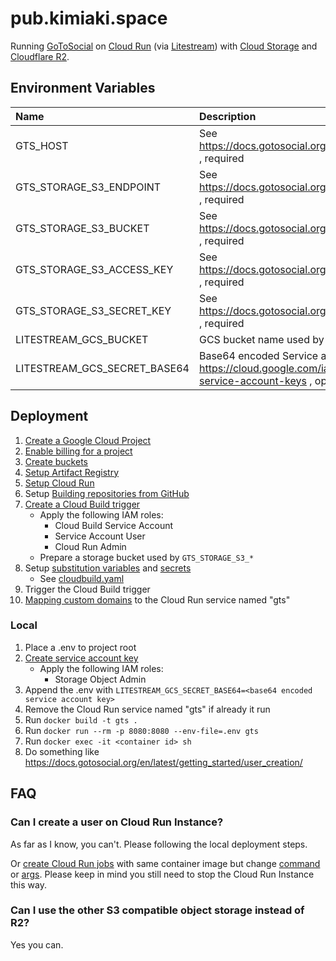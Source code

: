 # pub.kimiaki.space

Running [GoToSocial](https://github.com/superseriousbusiness/gotosocial) on [Cloud Run](https://cloud.google.com/run) (via [Litestream](https://litestream.io/)) with [Cloud Storage](https://cloud.google.com/storage) and [Cloudflare R2](https://www.cloudflare.com/products/r2/).

## Environment Variables

| Name | Description |
| :-- | :-- |
| GTS_HOST | See https://docs.gotosocial.org/en/latest/configuration/general/ , required |
| GTS_STORAGE_S3_ENDPOINT | See https://docs.gotosocial.org/en/latest/configuration/storage/ , required |
| GTS_STORAGE_S3_BUCKET | See https://docs.gotosocial.org/en/latest/configuration/storage/ , required |
| GTS_STORAGE_S3_ACCESS_KEY | See https://docs.gotosocial.org/en/latest/configuration/storage/ , required |
| GTS_STORAGE_S3_SECRET_KEY | See https://docs.gotosocial.org/en/latest/configuration/storage/ , required |
| LITESTREAM_GCS_BUCKET | GCS bucket name used by sqlite replication, required |
| LITESTREAM_GCS_SECRET_BASE64 | Base64 encoded Service account key, see also https://cloud.google.com/iam/docs/creating-managing-service-account-keys , optional |

## Deployment

1. [Create a Google Cloud Project](https://cloud.google.com/resource-manager/docs/creating-managing-projects)
2. [Enable billing for a project](https://cloud.google.com/billing/docs/how-to/modify-project)
3. [Create buckets](https://cloud.google.com/storage/docs/creating-buckets)
4. [Setup Artifact Registry](https://cloud.google.com/artifact-registry/docs/docker/store-docker-container-images)
5. [Setup Cloud Run](https://cloud.google.com/run/docs/setup)
6. Setup [Building repositories from GitHub](https://cloud.google.com/build/docs/automating-builds/github/build-repos-from-github)
7. [Create a Cloud Build trigger](https://cloud.google.com/build/docs/automating-builds/create-manage-triggers)
    - Apply the following IAM roles:
        - Cloud Build Service Account
        - Service Account User
        - Cloud Run Admin
    - Prepare a storage bucket used by `GTS_STORAGE_S3_*`
8. Setup [substitution variables](https://cloud.google.com/build/docs/configuring-builds/substitute-variable-values) and [secrets](https://cloud.google.com/build/docs/securing-builds/use-secrets)
    - See [cloudbuild.yaml](./cloudbuild.yaml)
9. Trigger the Cloud Build trigger
10. [Mapping custom domains](https://cloud.google.com/run/docs/mapping-custom-domains) to the Cloud Run service named "gts"

### Local

1. Place a .env to project root
2. [Create service account key](https://cloud.google.com/iam/docs/creating-managing-service-account-keys)
    - Apply the following IAM roles:
        - Storage Object Admin
3. Append the .env with `LITESTREAM_GCS_SECRET_BASE64=<base64 encoded service account key>`
4. Remove the Cloud Run service named "gts" if already it run
5. Run `docker build -t gts .`
6. Run `docker run --rm -p 8080:8080 --env-file=.env gts`
7. Run `docker exec -it <container id> sh`
8. Do something like https://docs.gotosocial.org/en/latest/getting_started/user_creation/

## FAQ

### Can I create a user on Cloud Run Instance?

As far as I know, you can't. Please following the local deployment steps.

Or [create Cloud Run jobs](https://cloud.google.com/run/docs/create-jobs?) with same container image but change [command](https://cloud.google.com/sdk/gcloud/reference/run/jobs/create#--command) or [args](https://cloud.google.com/sdk/gcloud/reference/run/jobs/create#--args). Please keep in mind you still need to stop the Cloud Run Instance this way.

### Can I use the other S3 compatible object storage instead of R2?

Yes you can.
